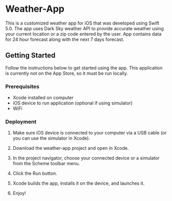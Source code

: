 # Weather-App

This is a customized weather app for iOS that was developed using Swift 5.0. The app uses Dark Sky weather API to provide accurate weather using your current location or a zip code entered by the user. App contains data for 24 hour forecast along with the next 7 days forecast.


## Getting Started
Follow the instructions below to get started using the app. This application is currently not on the App Store, so it must be run locally.

### Prerequisites
* Xcode installed on computer
* iOS device to run application (optional if using simulator)
* WiFi


### Deployment
 
1. Make sure iOS device is connected to your computer via a USB cable (or you can use the simulator in Xcode).

3. Download the weather-app project and open in Xcode.

4. In the project navigator, choose your connected device or a simulator from the Scheme toolbar menu.

5. Click the Run button. 

6. Xcode builds the app, installs it on the device, and launches it.

7. Enjoy!  
